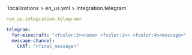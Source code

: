 <!--@include: @/parts/module/integration/telegram.md#title-->
<!--@include: @/parts/words.md#path--> `localizations > en_us.yml > integration.telegram`

<!--@include: @/parts/module/integration/telegram.md#explanation-->

<!--@include: @/parts/words.md#edit-->
```yaml
<en_us.integration.telegram>
```

<!--@include: @/parts/words.md#default-->
```yaml
telegram:
  for-minecraft: "<fcolor:2><name> <fcolor:1>» <fcolor:4><message>"
  message-channel:
    CHAT: "<final_message>"
```

<!--@include: @/parts/module/integration/telegram.md#parameters-->
<!--@include: @/parts/module/integration/telegram.md#localization-->


